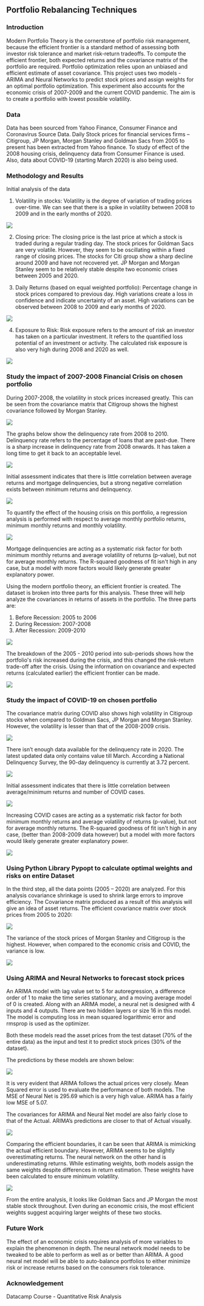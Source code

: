 ## Portfolio Rebalancing Techniques

### Introduction

Modern Portfolio Theory is the cornerstone of portfolio risk management, because the efficient frontier is a standard method of assessing both investor risk tolerance and market risk-return tradeoffs. To compute the efficient frontier, both expected returns and the covariance matrix of the portfolio are required. Portfolio optimization relies upon an unbiased and efficient estimate of asset covariance.
This project uses two models - ARIMA and Neural Networks to predict stock prices and assign weights for an optimal portfolio optimization. This experiment also accounts for the economic crisis of 2007-2009 and the current COVID pandemic. The aim is to create a portfolio with lowest possible volatility. 

### Data

Data has been sourced from Yahoo Finance, Consumer Finance and Coronavirus Source Data. Daily Stock prices for financial services firms – Citigroup, JP Morgan, Morgan Stanley and Goldman Sacs from 2005 to present has been extracted from Yahoo finance. To study of effect of the 2008 housing crisis, delinquency data from Consumer Finance is used. Also, data about COVID-19 (starting March 2020) is also being used.

### Methodology and Results

Initial analysis of the data

1.	Volatility in stocks: Volatility is the degree of variation of trading prices over-time. We can see that there is a spike in volatility between 2008 to 2009 and in the early months of 2020. 

![](Images/Screen%20Shot%202020-11-19%20at%2010.11.46%20AM.png)

2.	Closing price: The closing price is the last price at which a stock is traded during a regular trading day. The stock prices for Goldman Sacs are very volatile. However, they seem to be oscillating within a fixed range of closing prices. The stocks for Citi group show a sharp decline around 2009 and have not recovered yet. JP Morgan and Morgan Stanley seem to be relatively stable despite two economic crises between 2005 and 2020.

3.	Daily Returns (based on equal weighted portfolio): Percentage change in stock prices compared to previous day. High variations create a loss in confidence and indicate uncertainty of an asset. High variations can be observed between 2008 to 2009 and early months of 2020. 

![](Images/Screen%20Shot%202020-11-19%20at%2010.12.07%20AM.png)

4.	Exposure to Risk: Risk exposure refers to the amount of risk an investor has taken on a particular investment. It refers to the quantified loss potential of an investment or activity. The calculated risk exposure is also very high during 2008 and 2020 as well.

![](Images/Screen%20Shot%202020-11-19%20at%2010.12.15%20AM.png)


### Study the impact of 2007-2008 Financial Crisis on chosen portfolio

During 2007-2008, the volatility in stock prices increased greatly. This can be seen from the covariance matrix that Citigroup shows the highest covariance followed by Morgan Stanley.

![](Images/Screen%20Shot%202020-11-19%20at%2010.12.26%20AM.png)

The graphs below show the delinquency rate from 2008 to 2010. Delinquency rate refers to the percentage of loans that are past-due. There is a sharp increase in delinquency rate from 2008 onwards. It has taken a long time to get it back to an acceptable level. 

![](Images/Screen%20Shot%202020-11-19%20at%2010.12.34%20AM.png)

Initial assessment indicates that there is little correlation between average returns and mortgage delinquencies, but a strong negative correlation exists between minimum returns and delinquency.

![](Images/Screen%20Shot%202020-11-19%20at%2010.12.42%20AM.png)

To quantify the effect of the housing crisis on this portfolio, a regression analysis is performed with respect to average monthly portfolio returns, minimum monthly returns and monthly volatility. 

![](Images/Screen%20Shot%202020-11-19%20at%2010.12.51%20AM.png)

Mortgage delinquencies are acting as a systematic risk factor for both minimum monthly returns and average volatility of returns (p-value), but not for average monthly returns. The R-squared goodness of fit isn't high in any case, but a model with more factors would likely generate greater explanatory power.

Using the modern portfolio theory, an efficient frontier is created. The dataset is broken into three parts for this analysis. These three will help analyze the covariances in returns of assets in the portfolio. The three parts are:
1.	Before Recession: 2005 to 2006
2.	During Recession: 2007-2008
3.	After Recession: 2009-2010

![](Images/Screen%20Shot%202020-11-19%20at%2010.13.00%20AM.png)

The breakdown of the 2005 - 2010 period into sub-periods shows how the portfolio's risk increased during the crisis, and this changed the risk-return trade-off after the crisis. Using the information on covariance and expected returns (calculated earlier) the efficient frontier can be made. 

![](Images/Screen%20Shot%202020-11-19%20at%2010.13.10%20AM.png)

### Study the impact of COVID-19 on chosen portfolio

The covariance matrix during COVID also shows high volatility in Citigroup stocks when compared to Goldman Sacs, JP Morgan and Morgan Stanley. However, the volatility is lesser than that of the 2008-2009 crisis. 

![](Images/Screen%20Shot%202020-11-19%20at%2010.13.18%20AM.png)

There isn’t enough data available for the delinquency rate in 2020. The latest updated data only contains value till March. According a National Delinquency Survey, the 90-day delinquency is currently at 3.72 percent. 

![](Images/Screen%20Shot%202020-11-19%20at%2010.13.27%20AM.png)

Initial assessment indicates that there is little correlation between average/minimum returns and number of COVID cases.

![](Images/Screen%20Shot%202020-11-19%20at%2010.13.35%20AM.png)

Increasing COVID cases are acting as a systematic risk factor for both minimum monthly returns and average volatility of returns (p-value), but not for average monthly returns. The R-squared goodness of fit isn't high in any case, (better than 2008-2009 data however) but a model with more factors would likely generate greater explanatory power.

![](Images/Screen%20Shot%202020-11-19%20at%2010.13.44%20AM.png)

### Using Python Library Pypopt to calculate optimal weights and risks on entire Dataset

In the third step, all the data points (2005 – 2020) are analyzed. For this analysis covariance shrinkage is used to shrink large errors to improve efficiency. The Covariance matrix produced as a result of this analysis will give an idea of asset returns. The efficient covariance matrix over stock prices from 2005 to 2020:

![](Images/Screen%20Shot%202020-11-19%20at%2010.13.51%20AM.png)

The variance of the stock prices of Morgan Stanley and Citigroup is the highest. However, when compared to the economic crisis and COVID, the variance is low. 

![](Images/Screen%20Shot%202020-11-19%20at%2010.13.59%20AM.png)

### Using ARIMA and Neural Networks to forecast stock prices

An ARIMA model with lag value set to 5 for autoregression, a difference order of 1 to make the time series stationary, and a moving average model of 0 is created. Along with an ARIMA model, a neural net is designed with 4 inputs and 4 outputs. There are two hidden layers or size 16 in this model. The model is computing loss in mean squared logarithmic error and rmsprop is used as the optimizer. 

Both these models read the asset prices from the test dataset (70% of the entire data) as the input and test it to predict stock prices (30% of the dataset).

The predictions by these models are shown below:

![](Images/Screen%20Shot%202020-11-19%20at%2010.14.09%20AM.png)

It is very evident that ARIMA follows the actual prices very closely. Mean Squared error is used to evaluate the performance of both models. The MSE of Neural Net is 295.69 which is a very high value. ARIMA has a fairly low MSE of 5.07. 

The covariances for ARIMA and Neural Net model are also fairly close to that of the Actual. ARIMA’s predictions are closer to that of Actual visually. 

![](Images/Screen%20Shot%202020-11-19%20at%2010.14.17%20AM.png)

Comparing the efficient boundaries, it can be seen that ARIMA is mimicking the actual efficient boundary. However, ARIMA seems to be slightly overestimating returns. The neural network on the other hand is underestimating returns. While estimating weights, both models assign the same weights despite differences in return estimation. These weights have been calculated to ensure minimum volatility. 

![](Images/Screen%20Shot%202020-11-19%20at%2010.14.27%20AM.png)

From the entire analysis, it looks like Goldman Sacs and JP Morgan the most stable stock throughout. Even during an economic crisis, the most efficient weights suggest acquiring larger weights of these two stocks. 

### Future Work

The effect of an economic crisis requires analysis of more variables to explain the phenomenon in depth. 
The neural network model needs to be tweaked to be able to perform as well as or better than ARIMA. A good neural net model will be able to auto-balance portfolios to either minimize risk or increase returns based on the consumers risk tolerance. 

### Acknowledgement 
Datacamp Course - Quantitative Risk Analysis
